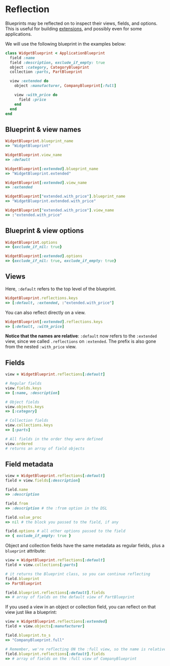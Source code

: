 # Reflection

Blueprints may be reflected on to inspect their views, fields, and options. This is useful for building [extensions](./extensions.md), and possibly even for some applications.

We will use the following blueprint in the examples below:

```ruby
class WidgetBlueprint < ApplicationBlueprint
  field :name
  field :description, exclude_if_empty: true
  object :category, CategoryBlueprint
  collection :parts, PartBlueprint

  view :extended do
    object :manufacturer, CompanyBlueprint[:full]

    view :with_price do
      field :price
    end
  end
end
```

## Blueprint & view names

```ruby
WidgetBlueprint.blueprint_name
=> "WidgetBlueprint"

WidgetBlueprint.view_name
=> :default

WidgetBlueprint[:extended].blueprint_name
=> "WidgetBlueprint.extended"

WidgetBlueprint[:extended].view_name
=> :extended

WidgetBlueprint["extended.with_price"].blueprint_name
=> "WidgetBlueprint.extended.with_price"

WidgetBlueprint["extended.with_price"].view_name
=> :"extended.with_price"
```

## Blueprint & view options

```ruby
WidgetBlueprint.options
=> {exclude_if_nil: true}

WidgetBlueprint[:extended].options
=> {exclude_if_nil: true, exclude_if_empty: true}
```

## Views

Here, `:default` refers to the top level of the blueprint.

```ruby
WidgetBlueprint.reflections.keys
=> [:default, :extended, :"extended.with_price"]
```

You can also reflect directly on a view.

```ruby
WidgetBlueprint[:extended].reflections.keys
=> [:default, :with_price]
```

**Notice that the names are relative**: `:default` now refers to the `:extended` view, since we called `.reflections` on `:extended`. The prefix is also gone from the nested `:with_price` view.

## Fields

```ruby
view = WidgetBlueprint.reflections[:default]

# Regular fields
view.fields.keys
=> [:name, :description]

# Object fields
view.objects.keys
=> [:category]

# Collection fields
view.collections.keys
=> [:parts]

# All fields in the order they were defined
view.ordered
# returns an array of field objects
```

## Field metadata

```ruby
view = WidgetBlueprint.reflections[:default]
field = view.fields[:description]

field.name
=> :description

field.from
=> :description # the :from option in the DSL

field.value_proc
=> nil # the block you passed to the field, if any

field.options # all other options passed to the field
=> { exclude_if_empty: true }
```

Object and collection fields have the same metadata as regular fields, plus a `blueprint` attribute:

```ruby
view = WidgetBlueprint.reflections[:default]
field = view.collections[:parts]

# it returns the Blueprint class, so you can continue reflecting
field.blueprint
=> PartBlueprint

field.blueprint.reflections[:default].fields
=> # array of fields on the default view of PartBlueprint
```

If you used a view in an object or collection field, you can reflect on that view just like a blueprint:

```ruby
view = WidgetBlueprint.reflections[:extended]
field = view.objects[:manufacturer]

field.blueprint.to_s
=> "CompanyBlueprint.full"

# Remember, we're reflecting ON the :full view, so the name is relative!
field.blueprint.reflections[:default].fields
=> # array of fields on the :full view of CompanyBlueprint
```
